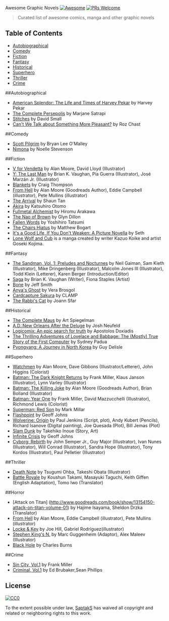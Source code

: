 Awesome Graphic Novels [![Awesome](https://cdn.rawgit.com/sindresorhus/awesome/d7305f38d29fed78fa85652e3a63e154dd8e8829/media/badge.svg)](https://github.com/sindresorhus/awesome) [![PRs Welcome](https://img.shields.io/badge/PRs-welcome-brightgreen.svg?style=flat-square)](http://makeapullrequest.com)
> Curated list of awesome comics, manga and other graphic novels

Table of Contents
-----------------

* [Autobiographical](#autobiographical)
* [Comedy](#comedy)
* [Fiction](#fiction)
* [Fantasy](#fantasy)
* [Historical](#historical)
* [Superhero](#superhero)
* [Thriller](#thriller)
* [Crime](#crime)

##Autobiographical
* [American Splendor: The Life and Times of Harvey Pekar](http://www.goodreads.com/book/show/43559.American_Splendor) by Harvey Pekar
* [The Complete Persepolis](https://www.goodreads.com/book/show/991197.The_Complete_Persepolis) by Marjane Satrapi
* [Stitches](https://www.goodreads.com/book/show/6407014-stitches) by David Small
* [Can't We Talk about Something More Pleasant?](http://www.goodreads.com/book/show/18594409-can-t-we-talk-about-something-more-pleasant) by Roz Chast

##Comedy
* [Scott Pilgrim](https://www.goodreads.com/series/40623) by Bryan Lee O'Malley
* [Nimona](https://www.goodreads.com/book/show/19351043-nimona) by Noelle Stevenson

##Fiction
* [V for Vendetta](https://www.goodreads.com/book/show/5805.V_for_Vendetta) by Alan Moore, David Lloyd (Illustrator)
* [Y: The Last Man](https://www.goodreads.com/book/show/156534.Y) by Brian K. Vaughan, Pia Guerra (Illustrator), José Marzán Jr. (Illustrator)
* [Blankets](https://www.goodreads.com/book/show/25179.Blankets) by Craig Thompson
* [From Hell](https://www.goodreads.com/book/show/23529.From_Hell) by Alan Moore (Goodreads Author), Eddie Campbell (illustrator), Pete Mullins (illustrator)
* [The Arrival](https://www.goodreads.com/book/show/920607.The_Arrival) by Shaun Tan
* [Akira](https://www.goodreads.com/book/show/93371.Akira_Vol_1) by Katsuhiro Otomo
* [Fullmetal Alchemist](https://www.goodreads.com/book/show/870.Fullmetal_Alchemist_Vol_1) by Hiromu Arakawa
* [The Nao of Brown](https://www.goodreads.com/book/show/13594590-the-nao-of-brown) by Glyn Dillon
* [Fallen Words](https://www.goodreads.com/book/show/13034896-fallen-words) by Yoshihiro Tatsumi
* [The Chairs Hiatus](https://www.goodreads.com/book/show/14408138-the-chairs-hiatus) by Matthew Bogart
* [It's a Good Life, If You Don't Weaken: A Picture Novella](https://www.goodreads.com/book/show/86142.It_s_a_Good_Life_If_You_Don_t_Weaken) by Seth
* [Lone Wolf and Cub](https://www.goodreads.com/series/49917-lone-wolf-and-cub) is a manga created by writer Kazuo Koike and artist Goseki Kojima.

##Fantasy
* [The Sandman, Vol. 1: Preludes and Nocturnes](https://www.goodreads.com/book/show/23754.The_Sandman_Vol_1) by Neil Gaiman, Sam Kieth (Illustrator), Mike Dringenberg (Illustrator), Malcolm Jones III (Illustrator), Todd Klein (Letterer), Karen Berger (Introduction/Editor)
* [Saga](https://www.goodreads.com/book/show/15704307-saga-volume-1) by Brian K. Vaughan (Writer), Fiona Staples (Artist)
* [Bone](https://www.goodreads.com/book/show/92143.Bone) by Jeff Smith
* [Anya's Ghost](https://www.goodreads.com/book/show/9615347-anya-s-ghost) by Vera Brosgol
* [Cardcapture Sakura](https://www.goodreads.com/book/show/229145.Cardcaptor_Sakura_Vol_1) by CLAMP
* [The Rabbi's Cat](https://www.goodreads.com/book/show/82882.The_Rabbi_s_Cat) by Joann Sfar


##Historical
* [The Complete Maus](https://www.goodreads.com/book/show/15195.The_Complete_Maus) by Art Spiegelman
* [A.D.:New Orleans After the Deluge](http://www.goodreads.com/book/show/6398040-a-d) by Josh Neufeld
* [Logicomix: An epic search for truth](https://www.goodreads.com/book/show/6493321-logicomix) by Apostolos Doxiadis
* [The Thrilling Adventures of Lovelace and Babbage: The (Mostly) True Story of the First Computer](https://www.goodreads.com/book/show/22822839-the-thrilling-adventures-of-lovelace-and-babbage) by Sydney Padua
* [Pyongyang: A Journey in North Korea](https://www.goodreads.com/book/show/80834.Pyongyang) by Guy Delisle

##Superhero
* [Watchmen](https://www.goodreads.com/book/show/472331.Watchmen) by Alan Moore, Dave Gibbons (Illustrator/Letterer), John Higgins (Colorist)
* [Batman: The Dark Knight Returns](https://www.goodreads.com/book/show/59960.Batman) by Frank Miller, Klaus Janson (Illustrator), Lynn Varley (Illustrator)
* [Batman: The Killing Joke](https://www.goodreads.com/book/show/96358.Batman) by Alan Moore (Goodreads Author), Brian Bolland (Illustrator)
* [Batman: Year One](https://www.goodreads.com/book/show/59980.Batman) by Frank Miller, David Mazzucchelli (Illustrator), Richmond Lewis (Colorist)
* [Superman: Red Son](https://www.goodreads.com/book/show/154798.Superman) by Mark Millar
* [Flashpoint](https://www.goodreads.com/book/show/11501608-flashpoint) by Geoff Johns
* [Wolverine: Origin](https://www.goodreads.com/book/show/22469.Wolverine) by Paul Jenkins (Script, plot), Andy Kubert (Pencils), Richard Isanove (Digital painting), Joe Quesada (Plot), Bill Jemas (Plot)
* [Slam Dunk](https://myanimelist.net/manga/51/Slam_Dunk) by Takehiko Inoue (Story, Art)
* [Infinite Crisis](https://www.goodreads.com/book/show/66483.Infinite_Crisis) by Geoff Johns
* [Cyborg: Rebirth](https://www.goodreads.com/book/show/31850480-cyborg) by John Semper Jr., Guy Major (Illustrator), Ivan Nunes (Illustrator), Will Conrad (Illustrator), Sandra Hope (Illustrator), Tony Kordos (Illustrator), Paul Pelletier (Illustrator)

##Thriller
* [Death Note](https://www.goodreads.com/book/show/13615.Death_Note_Vol_1) by Tsugumi Ohba, Takeshi Obata (Illustrator)
* [Battle Royale](https://www.goodreads.com/book/show/57893.Battle_Royale_Vol_01) by Koushun Takami, Masayuki Taguchi, Keith Giffen (English Adaptation), Tomo Iwo (Translator)


##Horror
* [Attack on Titan] (http://www.goodreads.com/book/show/13154150-attack-on-titan-volume-01) by Hajime Isayama, Sheldon Drzka (Translator)
* [From Hell](https://www.goodreads.com/book/show/23529.From_Hell) by Alan Moore, Eddie Campbell (illustrator), Pete Mullins (illustrator)
* [Locke & Key](http://www.goodreads.com/book/show/3217221-locke-key-vol-1) by Joe Hill,  Gabriel Rodríguez(illustrator)
* [Stephen King's N.](https://www.goodreads.com/book/show/7006562-stephen-king-s-n) by Marc Guggenheim (Adaptor), Alex Maleev (Illustrator)
* [Black Hole](https://www.goodreads.com/book/show/38333.Black_Hole) by Charles Burns


##Crime
* [Sin City, Vol.1](https://www.goodreads.com/book/show/392297.Sin_City_Vol_1) by Frank Miller
* [Criminal, Vol.1](https://www.goodreads.com/book/show/106033.Criminal_Vol_1) by Ed Brubaker,Sean Phillips

## License

[![CC0](http://i.creativecommons.org/p/zero/1.0/88x31.png)](http://creativecommons.org/publicdomain/zero/1.0/)

To the extent possible under law, [SaptakS](http://saptaks.me) has waived all copyright and related or neighboring rights to this work.
